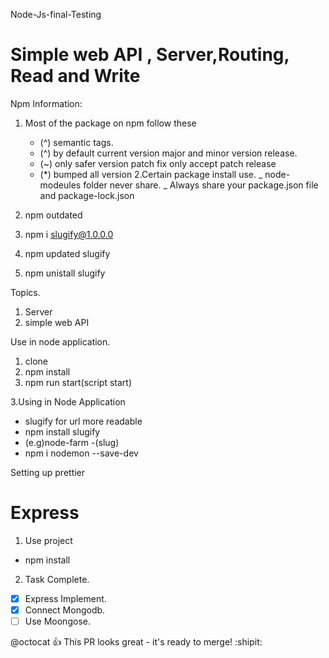  Node-Js-final-Testing
# Simple web API , Server,Routing, Read and Write 

Npm Information:
1. Most of the package on npm follow these 
   - (^) semantic tags.
   - (^) by default current version major and minor version release.
   - (~) only safer version patch fix only accept patch release
   - (*) bumped all version
2.Certain package install use.
_ node-modeules folder never share.
_ Always share your package.json file and package-lock.json

1. npm outdated
2. npm i slugify@1.0.0.0
3. npm updated slugify
4. npm unistall slugify

Topics.
1. Server
2. simple web API

Use in node application.
1. clone
2. npm install
3. npm run start(script start)

3.Using in Node Application
  - slugify for url more readable
  - npm install slugify
  - (e.g)node-farm  -(slug)
   - npm i nodemon --save-dev


Setting up prettier

# Express
1. Use project
  - npm install

2. Task Complete.
- [x] Express Implement.
- [x] Connect Mongodb.
- [ ]  Use Moongose.

@octocat :+1: This PR looks great - it's ready to merge! :shipit:


